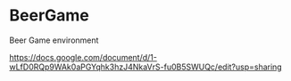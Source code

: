 # BeerGame
Beer Game environment


https://docs.google.com/document/d/1-wLfD0RQp9WAk0aPGYqhk3hzJ4NkaVrS-fu0B5SWUQc/edit?usp=sharing
